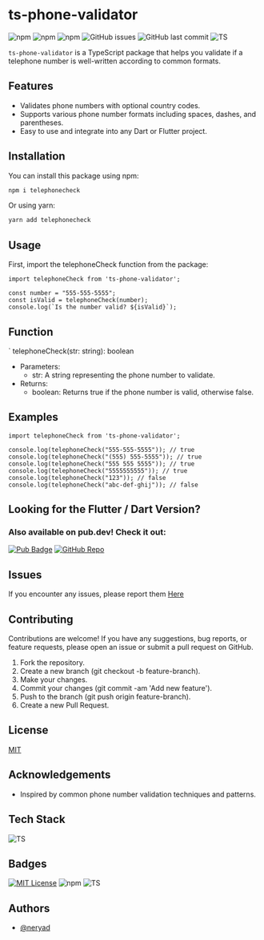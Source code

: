 # ts-phone-validator

![npm](https://img.shields.io/npm/v/telephonecheck)
![npm](https://img.shields.io/npm/l/telephonecheck)
![npm](https://img.shields.io/npm/dm/telephonecheck)
![GitHub issues](https://img.shields.io/github/issues/neryad/ts-phone-validator)
![GitHub last commit](https://img.shields.io/github/last-commit/neryad/ts-phone-validator)
![TS](https://shields.io/badge/TypeScript-3178C6?logo=TypeScript&logoColor=FFF&style=flat-square)

`ts-phone-validator` is a TypeScript package that helps you validate if a telephone number is well-written according to common formats.

## Features

- Validates phone numbers with optional country codes.
- Supports various phone number formats including spaces, dashes, and parentheses.
- Easy to use and integrate into any Dart or Flutter project.

## Installation

You can install this package using npm:

```bash
npm i telephonecheck
```

Or using yarn:

```bash
yarn add telephonecheck
```

## Usage

First, import the telephoneCheck function from the package:

```TS
import telephoneCheck from 'ts-phone-validator';

const number = "555-555-5555";
const isValid = telephoneCheck(number);
console.log(`Is the number valid? ${isValid}`);

```

## Function

` telephoneCheck(str: string): boolean

- Parameters:
  - str: A string representing the phone number to validate.
- Returns:
  - boolean: Returns true if the phone number is valid, otherwise false.

## Examples

```TS
import telephoneCheck from 'ts-phone-validator';

console.log(telephoneCheck("555-555-5555")); // true
console.log(telephoneCheck("(555) 555-5555")); // true
console.log(telephoneCheck("555 555 5555")); // true
console.log(telephoneCheck("5555555555")); // true
console.log(telephoneCheck("123")); // false
console.log(telephoneCheck("abc-def-ghij")); // false

```
## Looking for the Flutter / Dart Version?

### Also available on pub.dev! Check it out:
[![Pub Badge](https://img.shields.io/badge/pub.dev-TelephoneCheck-0175C2?style=for-the-badge&logo=dart&logoColor=white)](https://pub.dev/packages/telephone_check)
[![GitHub Repo](https://img.shields.io/badge/Repository-GitHub-blue?style=for-the-badge&logo=github&logoColor=white)](https://github.com/neryad/dart_phone_checker.git)



## Issues

If you encounter any issues, please report them [Here](https://github.com/neryad/ts-phone-validtor/issues)

## Contributing

Contributions are welcome! If you have any suggestions, bug reports, or feature requests, please open an issue or submit a pull request on GitHub.

1. Fork the repository.
2. Create a new branch (git checkout -b feature-branch).
3. Make your changes.
4. Commit your changes (git commit -am 'Add new feature').
5. Push to the branch (git push origin feature-branch).
6. Create a new Pull Request.

## License

[MIT](https://choosealicense.com/licenses/mit/)

## Acknowledgements

- Inspired by common phone number validation techniques and patterns.

## Tech Stack

![TS](https://shields.io/badge/TypeScript-3178C6?logo=TypeScript&logoColor=FFF&style=flat-square)

## Badges

[![MIT License](https://img.shields.io/badge/License-MIT-green.svg)](https://choosealicense.com/licenses/mit/)
![npm](https://img.shields.io/npm/v/telephonecheck)
![TS](https://shields.io/badge/TypeScript-3178C6?logo=TypeScript&logoColor=FFF&style=flat-square)

## Authors

- [@neryad](https://github.com/neryad)
